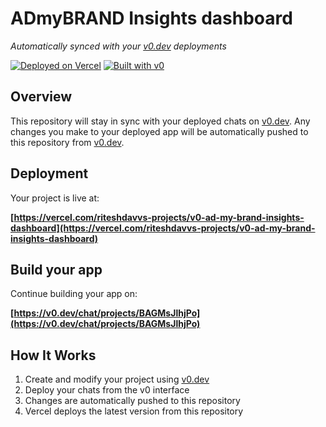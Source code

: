 # ADmyBRAND Insights dashboard

*Automatically synced with your [v0.dev](https://v0.dev) deployments*

[![Deployed on Vercel](https://img.shields.io/badge/Deployed%20on-Vercel-black?style=for-the-badge&logo=vercel)](https://vercel.com/riteshdavvs-projects/v0-ad-my-brand-insights-dashboard)
[![Built with v0](https://img.shields.io/badge/Built%20with-v0.dev-black?style=for-the-badge)](https://v0.dev/chat/projects/BAGMsJlhjPo)

## Overview

This repository will stay in sync with your deployed chats on [v0.dev](https://v0.dev).
Any changes you make to your deployed app will be automatically pushed to this repository from [v0.dev](https://v0.dev).

## Deployment

Your project is live at:

**[https://vercel.com/riteshdavvs-projects/v0-ad-my-brand-insights-dashboard](https://vercel.com/riteshdavvs-projects/v0-ad-my-brand-insights-dashboard)**

## Build your app

Continue building your app on:

**[https://v0.dev/chat/projects/BAGMsJlhjPo](https://v0.dev/chat/projects/BAGMsJlhjPo)**

## How It Works

1. Create and modify your project using [v0.dev](https://v0.dev)
2. Deploy your chats from the v0 interface
3. Changes are automatically pushed to this repository
4. Vercel deploys the latest version from this repository